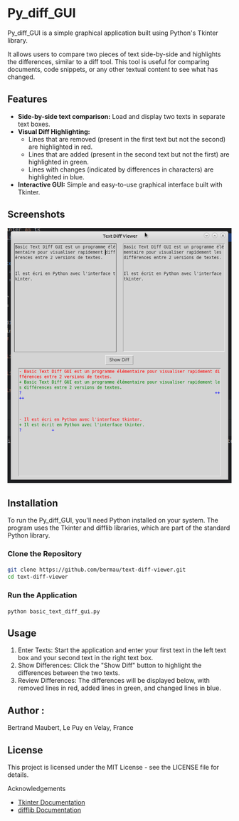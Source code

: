 # Py_diff_GUI

Py_diff_GUI is a simple graphical application built using Python's Tkinter library.

It allows users to compare two pieces of text side-by-side and highlights the differences, similar to a diff tool. This tool is useful for comparing documents, code snippets, or any other textual 
content to see what has changed.

## Features

- **Side-by-side text comparison:** Load and display two texts in separate text boxes.
- **Visual Diff Highlighting:** 
  - Lines that are removed (present in the first text but not the second) are highlighted in red.
  - Lines that are added (present in the second text but not the first) are highlighted in green.
  - Lines with changes (indicated by differences in characters) are highlighted in blue.
- **Interactive GUI:** Simple and easy-to-use graphical interface built with Tkinter.

## Screenshots
![main_window.png](screenshots/main_window.png)

## Installation
To run the Py_diff_GUI, you'll need Python installed on your system. The program uses the Tkinter and difflib libraries, which are part of the standard Python library.

### Clone the Repository

```bash
git clone https://github.com/bermau/text-diff-viewer.git
cd text-diff-viewer
```

### Run the Application
```python basic_text_diff_gui.py```

## Usage
  1. Enter Texts: Start the application and enter your first text in the left text box and your second text in the right text box.
  1. Show Differences: Click the "Show Diff" button to highlight the differences between the two texts.
  1. Review Differences: The differences will be displayed below, with removed lines in red, added lines in green, and changed lines in blue.

## Author :
Bertrand Maubert, 
Le Puy en Velay, France
## License
This project is licensed under the MIT License - see the LICENSE file for details.

Acknowledgements
  * [Tkinter Documentation](https://docs.python.org/3/library/tkinter.html)
  * [difflib Documentation](https://docs.python.org/3/library/difflib.html)